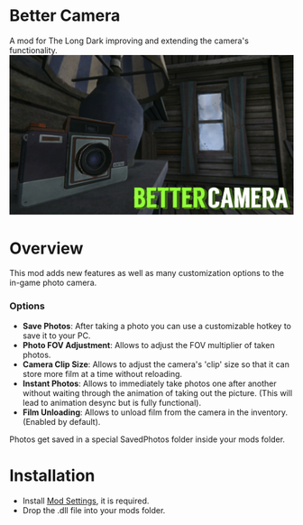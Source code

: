 # Better Camera
A mod for The Long Dark improving and extending the camera's functionality.
![Screenshot](https://raw.githubusercontent.com/DemonBunnyBon/ModListJson/refs/heads/main/THUMB_BC.jpg)

# Overview
This mod adds new features as well as many customization options to the in-game photo camera.

### Options
+ **Save Photos**: After taking a photo you can use a customizable hotkey to save it to your PC.
+ **Photo FOV Adjustment**: Allows to adjust the FOV multiplier of taken photos.
+ **Camera Clip Size**: Allows to adjust the camera's 'clip' size so that it can store more film at a time without reloading.
+ **Instant Photos**: Allows to immediately take photos one after another without waiting through the animation of taking out the picture. (This will lead to animation desync but is fully functional).
+ **Film Unloading**: Allows to unload film from the camera in the inventory. (Enabled by default).

Photos get saved in a special SavedPhotos folder inside your mods folder.

# Installation

- Install [Mod Settings](https://github.com/DigitalzombieTLD/ModSettings/releases/), it is required.
- Drop the .dll file into your mods folder.


